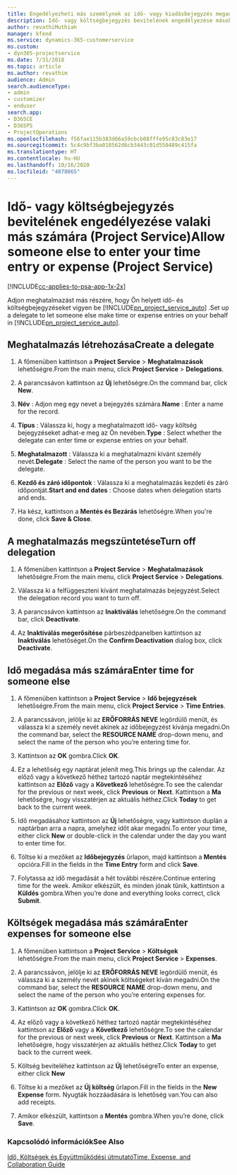 ```yaml
---
title: Engedélyezheti más személynek az idő- vagy kiadásbejegyzés megadását
description: Idő- vagy költségbejegyzés bevitelének engedélyezése másoknak a Project Service szolgáltatásban
author: revathiMuthiah
manager: kfend
ms.service: dynamics-365-customerservice
ms.custom:
- dyn365-projectservice
ms.date: 7/31/2018
ms.topic: article
ms.author: revathim
audience: Admin
search.audienceType:
- admin
- customizer
- enduser
search.app:
- D365CE
- D365PS
- ProjectOperations
ms.openlocfilehash: f56fae115b383d66a59cbcb08fffe95c83c83e17
ms.sourcegitcommit: 5c4c9bf3ba018562d6cb3443c01d550489c415fa
ms.translationtype: HT
ms.contentlocale: hu-HU
ms.lasthandoff: 10/16/2020
ms.locfileid: "4078065"
---
```

# <a name="allow-someone-else-to-enter-your-time-entry-or-expense-project-service"></a><span data-ttu-id="0065c-103">Idő- vagy költségbejegyzés bevitelének engedélyezése valaki más számára (Project Service)</span><span class="sxs-lookup"><span data-stu-id="0065c-103">Allow someone else to enter your time entry or expense (Project Service)</span></span>

[!INCLUDE[cc-applies-to-psa-app-1x-2x](../includes/cc-applies-to-psa-app-1x-2x.md)]

<span data-ttu-id="0065c-104">Adjon meghatalmazást más részére, hogy Ön helyett idő- és költségbejegyzéseket vigyen be [!INCLUDE[pn_project_service_auto](../includes/pn-project-service-auto.md)] .</span><span class="sxs-lookup"><span data-stu-id="0065c-104">Set up a delegate to let someone else make time or expense entries on your behalf in [!INCLUDE[pn_project_service_auto](../includes/pn-project-service-auto.md)].</span></span>  
  
## <a name="create-a-delegate"></a><span data-ttu-id="0065c-105">Meghatalmazás létrehozása</span><span class="sxs-lookup"><span data-stu-id="0065c-105">Create a delegate</span></span>  
  
1.  <span data-ttu-id="0065c-106">A főmenüben kattintson a **Project Service** > **Meghatalmazások** lehetőségre.</span><span class="sxs-lookup"><span data-stu-id="0065c-106">From the main menu, click **Project Service** > **Delegations**.</span></span>  
  
2.  <span data-ttu-id="0065c-107">A parancssávon kattintson az **Új** lehetőségre.</span><span class="sxs-lookup"><span data-stu-id="0065c-107">On the command bar, click **New**.</span></span>  
  
3. <span data-ttu-id="0065c-108">**Név** : Adjon meg egy nevet a bejegyzés számára.</span><span class="sxs-lookup"><span data-stu-id="0065c-108">**Name** : Enter a name for the record.</span></span>  
  
4. <span data-ttu-id="0065c-109">**Típus** : Válassza ki, hogy a meghatalmazott idő- vagy költség bejegyzéseket adhat-e meg az Ön nevében.</span><span class="sxs-lookup"><span data-stu-id="0065c-109">**Type** : Select whether the delegate can enter time or expense entries on your behalf.</span></span>  
  
5. <span data-ttu-id="0065c-110">**Meghatalmazott** : Válassza ki a meghatalmazni kívánt személy nevét.</span><span class="sxs-lookup"><span data-stu-id="0065c-110">**Delegate** : Select the name of the person you want to be the delegate.</span></span>  
  
6. <span data-ttu-id="0065c-111">**Kezdő és záró időpontok** : Válassza ki a meghatalmazás kezdeti és záró időpontját.</span><span class="sxs-lookup"><span data-stu-id="0065c-111">**Start and end dates** : Choose dates when delegation starts and ends.</span></span>  
  
7.  <span data-ttu-id="0065c-112">Ha kész, kattintson a **Mentés és Bezárás** lehetőségre.</span><span class="sxs-lookup"><span data-stu-id="0065c-112">When you're done, click **Save & Close**.</span></span>  
  
## <a name="turn-off-delegation"></a><span data-ttu-id="0065c-113">A meghatalmazás megszüntetése</span><span class="sxs-lookup"><span data-stu-id="0065c-113">Turn off delegation</span></span>  
  
1.  <span data-ttu-id="0065c-114">A főmenüben kattintson a **Project Service** > **Meghatalmazások** lehetőségre.</span><span class="sxs-lookup"><span data-stu-id="0065c-114">From the main menu, click **Project Service** > **Delegations**.</span></span>  
  
2.  <span data-ttu-id="0065c-115">Válassza ki a felfüggeszteni kívánt meghatalmazás bejegyzést.</span><span class="sxs-lookup"><span data-stu-id="0065c-115">Select the delegation record you want to turn off.</span></span>  
  
3.  <span data-ttu-id="0065c-116">A parancssávon kattintson az **Inaktiválás** lehetőségre.</span><span class="sxs-lookup"><span data-stu-id="0065c-116">On the command bar, click **Deactivate**.</span></span>  
  
4.  <span data-ttu-id="0065c-117">Az **Inaktiválás megerősítése** párbeszédpanelben kattintson az **Inaktiválás** lehetőséget.</span><span class="sxs-lookup"><span data-stu-id="0065c-117">On the **Confirm Deactivation** dialog box, click **Deactivate**.</span></span>  
  
## <a name="enter-time-for-someone-else"></a><span data-ttu-id="0065c-118">Idő megadása más számára</span><span class="sxs-lookup"><span data-stu-id="0065c-118">Enter time for someone else</span></span>  
  
1.  <span data-ttu-id="0065c-119">A főmenüben kattintson a **Project Service** > **Idő bejegyzések** lehetőségre.</span><span class="sxs-lookup"><span data-stu-id="0065c-119">From the main menu, click **Project Service** > **Time Entries**.</span></span>  
  
2.  <span data-ttu-id="0065c-120">A parancssávon, jelölje ki az **ERŐFORRÁS NEVE** legördülő menüt, és válassza ki a személy nevét akinek az időbejegyzést kívánja megadni.</span><span class="sxs-lookup"><span data-stu-id="0065c-120">On the command bar, select the **RESOURCE NAME** drop-down menu, and select the name of the person who you’re entering time for.</span></span>  
  
3.  <span data-ttu-id="0065c-121">Kattintson az **OK** gombra.</span><span class="sxs-lookup"><span data-stu-id="0065c-121">Click **OK**.</span></span>  
  
4.  <span data-ttu-id="0065c-122">Ez a lehetőség egy naptárat jelenít meg.</span><span class="sxs-lookup"><span data-stu-id="0065c-122">This brings up the calendar.</span></span> <span data-ttu-id="0065c-123">Az előző vagy a következő héthez tartozó naptár megtekintéséhez kattintson az **Előző** vagy a **Következő** lehetőségre.</span><span class="sxs-lookup"><span data-stu-id="0065c-123">To see the calendar for the previous or next week, click **Previous** or **Next**.</span></span> <span data-ttu-id="0065c-124">Kattintson a **Ma** lehetőségre, hogy visszatérjen az aktuális héthez.</span><span class="sxs-lookup"><span data-stu-id="0065c-124">Click **Today** to get back to the current week.</span></span>  
  
5.  <span data-ttu-id="0065c-125">Idő megadásához kattintson az **Új** lehetőségre, vagy kattintson duplán a naptárban arra a napra, amelyhez időt akar megadni.</span><span class="sxs-lookup"><span data-stu-id="0065c-125">To enter your time, either click **New** or double-click in the calendar under the day you want to enter time for.</span></span>  
  
6.  <span data-ttu-id="0065c-126">Töltse ki a mezőket az **Időbejegyzés** űrlapon, majd kattintson a **Mentés** opcióra.</span><span class="sxs-lookup"><span data-stu-id="0065c-126">Fill in the fields in the **Time Entry** form and click **Save**.</span></span>  
  
7.  <span data-ttu-id="0065c-127">Folytassa az idő megadását a hét további részére.</span><span class="sxs-lookup"><span data-stu-id="0065c-127">Continue entering time for the week.</span></span> <span data-ttu-id="0065c-128">Amikor elkészült, és minden jónak tűnik, kattintson a **Küldés** gombra.</span><span class="sxs-lookup"><span data-stu-id="0065c-128">When you’re done and everything looks correct, click **Submit**.</span></span>  
  
## <a name="enter-expenses-for-someone-else"></a><span data-ttu-id="0065c-129">Költségek megadása más számára</span><span class="sxs-lookup"><span data-stu-id="0065c-129">Enter expenses for someone else</span></span>  
  
1.  <span data-ttu-id="0065c-130">A főmenüben kattintson a **Project Service** > **Költségek** lehetőségre.</span><span class="sxs-lookup"><span data-stu-id="0065c-130">From the main menu, click **Project Service** > **Expenses**.</span></span>  
  
2.  <span data-ttu-id="0065c-131">A parancssávon, jelölje ki az **ERŐFORRÁS NEVE** legördülő menüt, és válassza ki a személy nevét akinek költségeket kíván megadni.</span><span class="sxs-lookup"><span data-stu-id="0065c-131">On the command bar, select the **RESOURCE NAME** drop-down menu, and select the name of the person who you’re entering expenses for.</span></span>  
  
3.  <span data-ttu-id="0065c-132">Kattintson az **OK** gombra.</span><span class="sxs-lookup"><span data-stu-id="0065c-132">Click **OK**.</span></span>  
  
4.  <span data-ttu-id="0065c-133">Az előző vagy a következő héthez tartozó naptár megtekintéséhez kattintson az **Előző** vagy a **Következő** lehetőségre.</span><span class="sxs-lookup"><span data-stu-id="0065c-133">To see the calendar for the previous or next week, click **Previous** or **Next**.</span></span> <span data-ttu-id="0065c-134">Kattintson a **Ma** lehetőségre, hogy visszatérjen az aktuális héthez.</span><span class="sxs-lookup"><span data-stu-id="0065c-134">Click **Today** to get back to the current week.</span></span>  
  
5.  <span data-ttu-id="0065c-135">Költség beviteléhez kattintson az **Új** lehetőségre</span><span class="sxs-lookup"><span data-stu-id="0065c-135">To enter an expense, either click **New**</span></span>  
  
6.  <span data-ttu-id="0065c-136">Töltse ki a mezőket az **Új költség** űrlapon.</span><span class="sxs-lookup"><span data-stu-id="0065c-136">Fill in the fields in the **New Expense** form.</span></span> <span data-ttu-id="0065c-137">Nyugták hozzáadására is lehetőség van.</span><span class="sxs-lookup"><span data-stu-id="0065c-137">You can also add receipts.</span></span>  
  
7.  <span data-ttu-id="0065c-138">Amikor elkészült, kattintson a **Mentés** gombra.</span><span class="sxs-lookup"><span data-stu-id="0065c-138">When you’re done, click **Save**.</span></span>  
  
### <a name="see-also"></a><span data-ttu-id="0065c-139">Kapcsolódó információk</span><span class="sxs-lookup"><span data-stu-id="0065c-139">See Also</span></span>  
 [<span data-ttu-id="0065c-140">Idő, Költségek és Együttműködési útmutató</span><span class="sxs-lookup"><span data-stu-id="0065c-140">Time, Expense, and Collaboration Guide</span></span>](../psa/time-expense-collaboration-guide.md)
